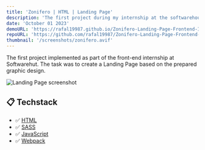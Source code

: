```yaml
---
title: 'Zonifero | HTML | Landing Page'
description: 'The first project during my internship at the softwarehouse'
date: 'October 01 2023'
demoURL: 'https://rafal19987.github.io/Zonifero-Landing-Page-Frontend-Internship-Sofwarehut-HTML-SASS-JavaScript-Babel/'
repoURL: 'https://github.com/rafal19987/Zonifero-Landing-Page-Frontend-Internship-Sofwarehut-HTML-SASS-JavaScript-Babel'
thumbnail: '/screenshots/zonifero.avif'
---
```


The first project implemented as part of the front-end internship at Softwarehut. The task was to create a Landing Page based on the prepared graphic design.

![Landing Page screenshot](/screenshots/zonifero.avif)

## 📋 Techstack

- ✅ [HTML](https://www.w3schools.com/html/)
- ✅ [SASS](https://sass-lang.com/)
- ✅ [JavaScript](https://www.w3schools.com/js/)
- ✅ [Webpack](https://webpack.js.org/)
